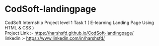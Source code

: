 # CodSoft-landingpage
CodSoft Internship Project level 1 Task 1 ( E-learning Landing Page Using HTML & CSS )                                                                                    
Project Link :- https://harshsfd.github.io/CodSoft-landingpage/                                                                                                          
linkedin :- https://www.linkedin.com/in/harshsfd/
